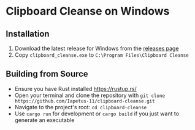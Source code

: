 # Clipboard Cleanse on Windows

## Installation
1. Download the latest release for Windows from the [releases page](https://github.com/Iapetus-11/clipboard-cleanse/releases/latest)
2. Copy `clipboard_cleanse.exe` to `C:\Program Files\Clipboard Cleanse`

## Building from Source
- Ensure you have Rust installed https://rustup.rs/
- Open your terminal and clone the repository with `git clone https://github.com/Iapetus-11/clipboard-cleanse.git`
- Navigate to the project's root: `cd clipboard-cleanse`
- Use `cargo run` for development or `cargo build` if you just want to generate an executable
